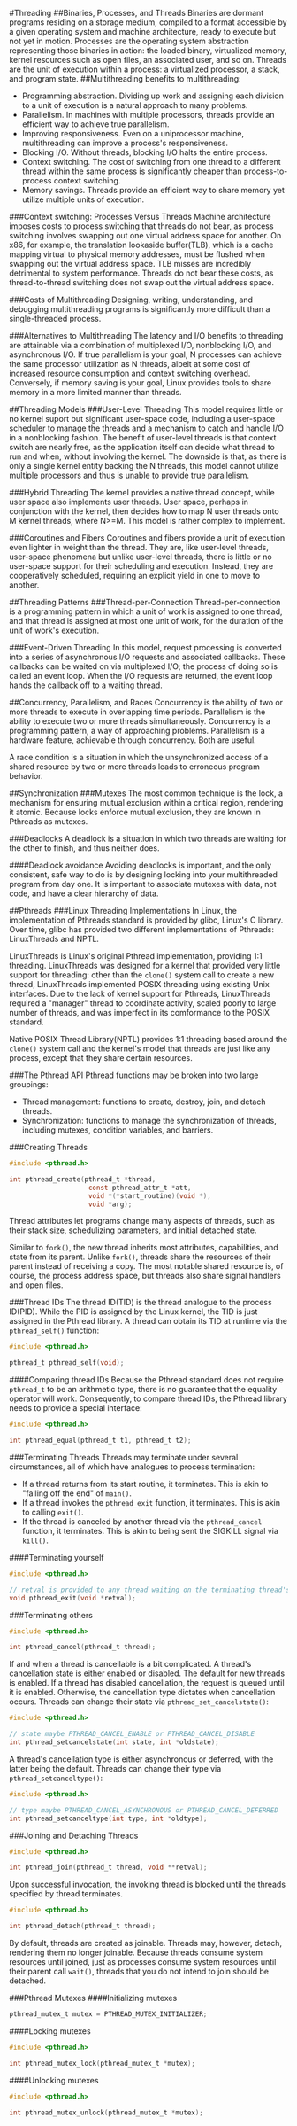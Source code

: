 #Threading
##Binaries, Processes, and Threads
Binaries are dormant programs residing on a storage medium, compiled to a format accessible by a given operating system and machine architecture, ready to execute but not yet in motion. Processes are the operating system abstraction representing those binaries in action: the loaded binary, virtualized memory, kernel resources such as open files, an associated user, and so on. Threads are the unit of execution within a process: a virtualized processor, a stack, and program state.
##Multithreading
benefits to multithreading: 

- Programming abstraction. Dividing up work and assigning each division to a unit of execution is a natural approach to many problems.
- Parallelism. In machines with multiple processors, threads provide an efficient way to achieve true parallelism.
- Improving responsiveness. Even on a uniprocessor machine, multithreading can improve a process's responsiveness.
- Blocking I/O. Without threads, blocking I/O halts the entire process.
- Context switching. The cost of switching from one thread to a different thread within the same process is significantly cheaper than process-to-process context switching.
- Memory savings. Threads provide an efficient way to share memory yet utilize multiple units of execution.

###Context switching: Processes Versus Threads
Machine architecture imposes costs to process switching that threads do not bear, as process switching involves swapping out one virtual address space for another. On x86, for example, the translation lookaside buffer(TLB), which is a cache mapping virtual to physical memory addresses, must be flushed when swapping out the virtual address space. TLB misses are incredibly detrimental to system performance. Threads do not bear these costs, as thread-to-thread switching does not swap out the virtual address space.

###Costs of Multithreading
Designing, writing, understanding, and debugging multithreading programs is significantly more difficult than a single-threaded process.

###Alternatives to Multithreading
The latency and I/O benefits to threading are attainable via a combination of multiplexed I/O, nonblocking I/O, and asynchronous I/O. If true parallelism is your goal, N processes can achieve the same processor utilization as N threads, albeit at some cost of increased resource consumption and context switching overhead. Conversely, if memory saving is your goal, Linux provides tools to share memory in a more limited manner than threads.

##Threading Models
###User-Level Threading
This model requires little or no kernel suport but significant user-space code, including a user-space scheduler to manage the threads and a mechanism to catch and handle I/O in a nonblocking fashion. The benefit of user-level threads is that context switch are nearly free, as the application itself can decide what thread to run and when, without involving the kernel. The downside is that, as there is only a single kernel entity backing the N threads, this model cannot utilize multiple processors and thus is unable to provide true parallelism.

###Hybrid Threading
The kernel provides a native thread concept, while user space also implements user threads. User space, perhaps in conjunction with the kernel, then decides how to map N user threads onto M kernel threads, where N>=M. This model is rather complex to implement.

###Coroutines and Fibers
Coroutines and fibers provide a unit of execution even lighter in weight than the thread. They are, like user-level threads, user-space phenomena but unlike user-level threads, there is little or no user-space support for their scheduling and execution. Instead, they are cooperatively scheduled, requiring an explicit yield in one to move to another.

##Threading Patterns
###Thread-per-Connection
Thread-per-connection is a programming pattern in which a unit of work is assigned to one thread, and that thread is assigned at most one unit of work, for the duration of the unit of work's execution.

###Event-Driven Threading
In this model, request processing is converted into a series of asynchronous I/O requests and associated callbacks. These callbacks can be waited on via multiplexed I/O; the process of doing so is called an event loop. When the I/O requests are returned, the event loop hands the callback off to a waiting thread.

##Concurrency, Parallelism, and Races
Concurrency is the ability of two or more threads to execute in overlapping time periods. Parallelism is the ability to execute two or more threads simultaneously. Concurrency is a programming pattern, a way of approaching problems. Parallelism is a hardware feature, achievable through concurrency. Both are useful.

A race condition is a situation in which the unsynchronized access of a shared resource by two or more threads leads to erroneous program behavior.

##Synchronization
###Mutexes
The most common technique is the lock, a mechanism for ensuring mutual exclusion within a critical region, rendering it atomic. Because locks enforce mutual exclusion, they are known in Pthreads as mutexes.

###Deadlocks
A deadlock is a situation in which two threads are waiting for the other to finish, and thus neither does.

####Deadlock avoidance
Avoiding deadlocks is important, and the only consistent, safe way to do is by designing locking into your multithreaded program from day one. It is important to associate mutexes with data, not code, and have a clear hierarchy of data.

##Pthreads
###Linux Threading Implementations
In Linux, the implementation of Pthreads standard is provided by glibc, Linux's C library. Over time, glibc has provided two different implementations of Pthreads: LinuxThreads and NPTL.

LinuxThreads is Linux's original Pthread implementation, providing 1:1 threading. LinuxThreads was designed for a kernel that provided very little support for threading: other than the `clone()` system call to create a new thread, LinuxThreads implemented POSIX threading using existing Unix interfaces. Due to the lack of kernel support for Pthreads, LinuxThreads required a "manager" thread to coordinate activity, scaled poorly to large number of threads, and was imperfect in its comformance to the POSIX standard.

Native POSIX Thread Library(NPTL) provides 1:1 threading based around the `clone()` system call and the kernel's model that threads are just like any process, except that they share certain resources.

###The Pthread API
Pthread functions may be broken into two large groupings:

- Thread management: functions to create, destroy, join, and detach threads.
- Synchronization: functions to manage the synchronization of threads, including mutexes, condition variables, and barriers.

###Creating Threads
```C
#include <pthread.h>

int pthread_create(pthread_t *thread,
					const pthread_attr_t *att,
					void *(*start_routine)(void *),
					void *arg);
```
Thread attributes let programs change many aspects of threads, such as their stack size, schedulizing parameters, and initial detached state.

Similar to `fork()`, the new thread inherits most attributes, capabilities, and state from its parent. Unlike `fork()`, threads share the resources of their parent instead of receiving a copy. The most notable shared resource is, of course, the process address space, but threads also share signal handlers and open files.

###Thread IDs
The thread ID(TID) is the thread analogue to the process ID(PID). While the PID is assigned by the Linux kernel,  the TID is just assigned in the Pthread library. A thread can obtain its TID at runtime via the `pthread_self()` function:

```C
#include <pthread.h>

pthread_t pthread_self(void);
```

####Comparing thread IDs
Because the Pthread standard does not require `pthread_t` to be an arithmetic type, there is no guarantee that the equality operator will work. Consequently, to compare thread IDs, the Pthread library needs to provide a special interface:

```C
#include <pthread.h>

int pthread_equal(pthread_t t1, pthread_t t2);
```

###Terminating Threads
Threads may terminate under several circumstances, all of which have analogues to process termination:

- If a thread returns from its start routine, it terminates. This is akin to "falling off the end" of `main()`.
- If a thread invokes the `pthread_exit` function, it terminates. This is akin to calling `exit()`.
- If the thread is canceled by another thread via the `pthread_cancel` function, it terminates. This is akin to being sent the SIGKILL signal via `kill()`.

####Terminating yourself
```C
#include <pthread.h>

// retval is provided to any thread waiting on the terminating thread's death
void pthread_exit(void *retval);
```

###Terminating others

```C
#include <pthread.h>

int pthread_cancel(pthread_t thread);
```

If and when a thread is cancellable is a bit complicated. A thread's cancellation state is either enabled or disabled. The default for new threads is enabled. If a thread has disabled cancellation, the request is queued until it is enabled. Otherwise, the cancellation type dictates when cancellation occurs. Threads can change their state via `pthread_set_cancelstate()`:

```C
#include <pthread.h>

// state maybe PTHREAD_CANCEL_ENABLE or PTHREAD_CANCEL_DISABLE
int pthread_setcancelstate(int state, int *oldstate);
```

A thread's cancellation type is either asynchronous or deferred, with the latter being the default. Threads can change their type via `pthread_setcanceltype()`:

```C
#include <pthread.h>

// type maybe PTHREAD_CANCEL_ASYNCHRONOUS or PTHREAD_CANCEL_DEFERRED
int pthread_setcanceltype(int type, int *oldtype);
```

###Joining and Detaching Threads
```C
#include <pthread.h>

int pthread_join(pthread_t thread, void **retval);
```
Upon successful invocation, the invoking thread is blocked until the threads specified by thread terminates.

```C
#include <pthread.h>

int pthread_detach(pthread_t thread);
```

By default, threads are created as joinable. Threads may, however, detach, rendering them no longer joinable. Because threads consume system resources until joined, just as processes consume system resources until their parent call `wait()`, threads that you do not intend to join should be detached.

###Pthread Mutexes
####Initializing mutexes
```C
pthread_mutex_t mutex = PTHREAD_MUTEX_INITIALIZER;
```

####Locking mutexes
```C
#include <pthread.h>

int pthread_mutex_lock(pthread_mutex_t *mutex);
```

####Unlocking mutexes
```C
#include <pthread.h>

int pthread_mutex_unlock(pthread_mutex_t *mutex);
```